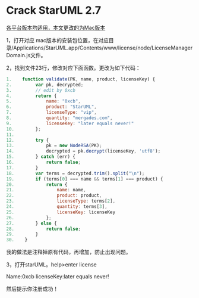 # Crack StarUML 2.7



[各平台版本均适用，本文更改的为Mac版本](http://bbs.chinapyg.com/thread-79022-1-1.html)

1，打开对应 mac版本的安装包位置，在对应目录/Applications/StarUML.app/Contents/www/license/node/LicenseManagerDomain.js文件。

2，找到文件23行，修改对应下面函数。更改为如下代码：  
```javascript
1.    function validate(PK, name, product, licenseKey) {
2.         var pk, decrypted;
3.         // edit by 0xcb
4.         return {
5.             name: "0xcb",
6.             product: "StarUML",
7.             licenseType: "vip",
8.             quantity: "mergades.com",
9.             licenseKey: "later equals never!"
10.        };
11. 
12.        try {
13.            pk = new NodeRSA(PK);
14.            decrypted = pk.decrypt(licenseKey, 'utf8');
15.        } catch (err) {
16.            return false;
17.        }
18.        var terms = decrypted.trim().split("\n");
19.        if (terms[0] === name && terms[1] === product) {
20.            return { 
21.                name: name, 
22.                product: product, 
23.                licenseType: terms[2],
24.                quantity: terms[3],
25.                licenseKey: licenseKey
26.            };
27.        } else {
28.            return false;
29.        }
30.    }
```
我的做法是注释掉原有代码，再增加，防止出现问题。

3，打开starUML。help>enter license

Name:0xcb
licenseKey:later equals never!

然后提示你注册成功！
